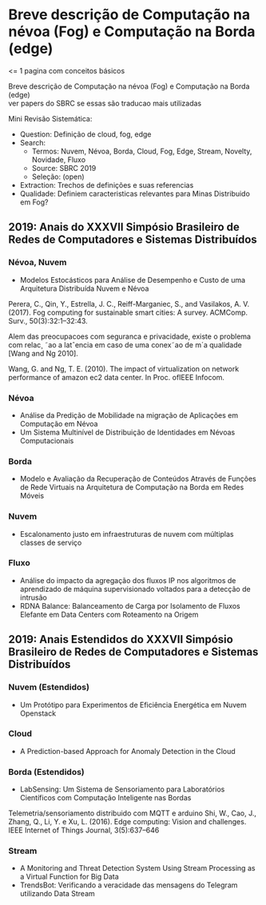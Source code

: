 # Breve descrição de Computação na névoa (Fog) e Computação na Borda (edge)

<= 1 pagina com conceitos básicos

Breve descrição de Computação na névoa (Fog) e Computação na Borda (edge) \
ver papers do SBRC se essas são traducao mais utilizadas

Mini Revisão Sistemática:

- Question: Definição de cloud, fog, edge
- Search:
  - Termos: Nuvem, Névoa, Borda, Cloud, Fog, Edge, Stream, Novelty, Novidade, Fluxo
  - Source: SBRC 2019
  - Seleção: (open)
- Extraction: Trechos de definições e suas referencias
- Qualidade: Definiem caracteristicas relevantes para Minas Distribuido em Fog?

## 2019: Anais do XXXVII Simpósio Brasileiro de Redes de Computadores e Sistemas Distribuídos

### Névoa, Nuvem

- Modelos Estocásticos para Análise de Desempenho e Custo de uma Arquitetura Distribuída Nuvem e Névoa

Perera, C., Qin, Y., Estrella, J. C., Reiff-Marganiec, S., and Vasilakos, A. V. (2017).
Fog computing for sustainable smart cities: A survey. ACMComp. Surv., 50(3):32:1–32:43.

Alem das preocupacoes com seguranca e privacidade, existe o problema com
relac¸ ˜ao a latˆencia em caso de uma conex˜ao de m´a qualidade [Wang and Ng 2010].

Wang, G. and Ng, T. E. (2010). The impact of virtualization on network performance of amazon ec2 data center. In Proc. ofIEEE Infocom.

### Névoa

- Análise da Predição de Mobilidade na migração de Aplicações em Computação em Névoa
- Um Sistema Multinível de Distribuição de Identidades em Névoas Computacionais

### Borda

- Modelo e Avaliação da Recuperação de Conteúdos Através de Funções de Rede Virtuais na Arquitetura de Computação na Borda em Redes Móveis

### Nuvem

- Escalonamento justo em infraestruturas de nuvem com múltiplas classes de serviço

### Fluxo

- Análise do impacto da agregação dos fluxos IP nos algoritmos de aprendizado de máquina supervisionado voltados para a detecção de intrusão
- RDNA Balance: Balanceamento de Carga por Isolamento de Fluxos Elefante em Data Centers com Roteamento na Origem

## 2019: Anais Estendidos do XXXVII Simpósio Brasileiro de Redes de Computadores e Sistemas Distribuídos

### Nuvem (Estendidos)

- Um Protótipo para Experimentos de Eficiência Energética em Nuvem Openstack

### Cloud

- A Prediction-based Approach for Anomaly Detection in the Cloud

### Borda (Estendidos)

- LabSensing: Um Sistema de Sensoriamento para Laboratórios Científicos com Computação Inteligente nas Bordas

Telemetria/sensoriamento distribuido com MQTT e arduino
Shi, W., Cao, J., Zhang, Q., Li, Y. e Xu, L. (2016). Edge computing: Vision and challenges.
IEEE Internet of Things Journal, 3(5):637–646

### Stream

- A Monitoring and Threat Detection System Using Stream Processing as a Virtual Function for Big Data
- TrendsBot: Verificando a veracidade das mensagens do Telegram utilizando Data Stream
